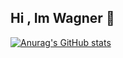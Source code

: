 ## Hi , Im Wagner 👋

[![Anurag's GitHub stats](https://github-readme-stats.vercel.app/api?username=WagnerF-Silva)](https://github.com/WagnerF-Silva/github-readme-stats)
